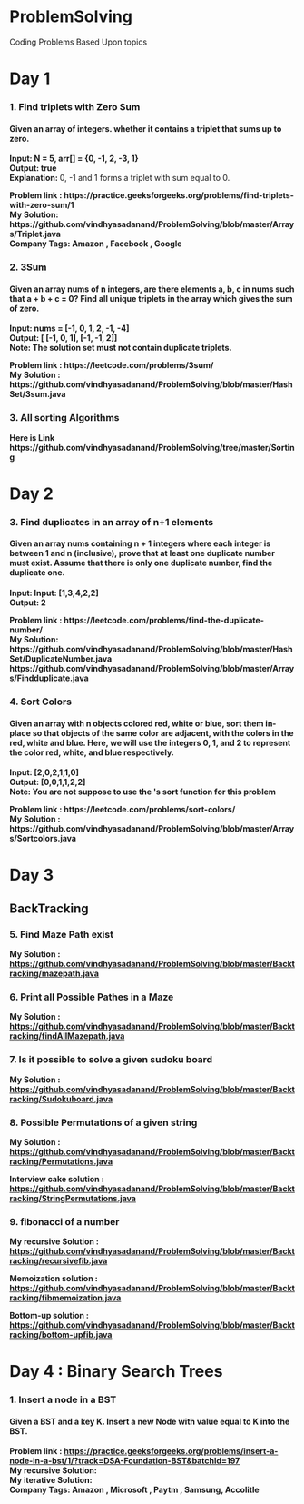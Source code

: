 # ProblemSolving
Coding Problems Based Upon topics

<h1>Day 1 </h1>
<h3>1. Find triplets with Zero Sum</h3>
<h4>Given an array of integers.  whether it contains a triplet that sums up to zero. </h4>
<p>
  <b> Input: 
    N = 5, arr[] = {0, -1, 2, -3, 1} </b><br/>
  <b> Output: true </b> <br/>
  <b> Explanation: </b> 0, -1 and 1 forms a triplet with sum equal to 0.
 </p>
 <b>Problem link : <b> https://practice.geeksforgeeks.org/problems/find-triplets-with-zero-sum/1<br>
  <b>My Solution: </b> https://github.com/vindhyasadanand/ProblemSolving/blob/master/Arrays/Triplet.java  <br/>
  <b>Company Tags: </b> <b> Amazon</b> ,  <b> Facebook</b> , <b>Google </b><br/>

<h3>2. 3Sum </h3>
<h4>Given an array nums of n integers, are there elements a, b, c in nums such that a + b + c = 0?  Find all unique triplets in the array which gives the sum of zero. </h4>
<p>
  <b> Input: 
   nums = [-1, 0, 1, 2, -1, -4]</b><br/>
  <b> Output: [ [-1, 0, 1],  [-1, -1, 2]] </b> <br/>
  <b> Note: </b>  The solution set must not contain duplicate triplets.
 </p>
 <b>Problem link : <b> https://leetcode.com/problems/3sum/ <br>
  <b>My Solution : </b> https://github.com/vindhyasadanand/ProblemSolving/blob/master/HashSet/3sum.java<br/>
  <h3>3. All sorting Algorithms </h3>
  Here is Link https://github.com/vindhyasadanand/ProblemSolving/tree/master/Sorting
  
  <h1>Day 2 </h1>
<h3>3. Find duplicates in an array of n+1 elements</h3>
<h4>Given an array nums containing n + 1 integers where each integer is between 1 and n (inclusive), prove that at least one duplicate number must exist. Assume that there is only one duplicate number, find the duplicate one.</h4>
<p>
  <b> Input: 
   Input: [1,3,4,2,2] </b><br/>
  <b> Output: 2 </b> <br/>
 
 </p>
 <b>Problem link : <b> https://leetcode.com/problems/find-the-duplicate-number/<br>
  <b>My Solution: </b> https://github.com/vindhyasadanand/ProblemSolving/blob/master/HashSet/DuplicateNumber.java  <br/>
                    https://github.com/vindhyasadanand/ProblemSolving/blob/master/Arrays/Findduplicate.java
  
<h3>4. Sort Colors</h3>
<h4>Given an array with n objects colored red, white or blue, sort them in-place so that objects of the same color are adjacent, with the colors in the  red, white and blue.
Here, we will use the integers 0, 1, and 2 to represent the color red, white, and blue respectively.</h4>
<p>
  <b> Input: [2,0,2,1,1,0]</b><br/>
  <b> Output: [0,0,1,1,2,2] </b> <br/>
  <b> Note: You are not suppose to use the 's sort function for this problem </b>  
 </p>
 <b>Problem link : <b>https://leetcode.com/problems/sort-colors/ <br>
  <b>My Solution : </b>https://github.com/vindhyasadanand/ProblemSolving/blob/master/Arrays/Sortcolors.java <br/>
  <h1>Day 3 </h1>
  <h2>BackTracking</h2>
  <h3>5. Find Maze Path exist</h3>

  <b>My Solution : </b>https://github.com/vindhyasadanand/ProblemSolving/blob/master/Backtracking/mazepath.java <br/>
  <h3>6. Print all Possible Pathes in a Maze</h3>

  <b>My Solution : </b>https://github.com/vindhyasadanand/ProblemSolving/blob/master/Backtracking/findAllMazepath.java <br/>
 
   <h3>7. Is it possible to solve a given sudoku board</h3>

  <b>My Solution : </b> https://github.com/vindhyasadanand/ProblemSolving/blob/master/Backtracking/Sudokuboard.java<br/>
  <h3>8. Possible Permutations of a given string</h3>

  <b>My Solution : </b>https://github.com/vindhyasadanand/ProblemSolving/blob/master/Backtracking/Permutations.java<br/>
  
  <b>Interview cake solution : </b> https://github.com/vindhyasadanand/ProblemSolving/blob/master/Backtracking/StringPermutations.java<br/>
  <h3>9. fibonacci of a number</h3>

  <b>My recursive Solution : </b>https://github.com/vindhyasadanand/ProblemSolving/blob/master/Backtracking/recursivefib.java<br/>
  
  <b>Memoization solution : </b>  https://github.com/vindhyasadanand/ProblemSolving/blob/master/Backtracking/fibmemoization.java<br/>
  
  <b>Bottom-up solution : </b> https://github.com/vindhyasadanand/ProblemSolving/blob/master/Backtracking/bottom-upfib.java<br/>
<h1>Day 4 : Binary Search Trees </h1>
<h3>1. Insert a node in a BST</h3>
<h4>Given a BST and a key K. Insert a new Node with value equal to K into the BST. </h4>

 <b>Problem link : <b> https://practice.geeksforgeeks.org/problems/insert-a-node-in-a-bst/1/?track=DSA-Foundation-BST&batchId=197<br>
  <b>My recursive Solution: </b> <br/>
  <b>My iterative Solution: </b> <br/>
  <b>Company Tags: </b> <b> Amazon</b> ,  <b> Microsoft</b> , <b> Paytm </b> , <b>Samsung</b>, <b> Accolitle</b><br/>
